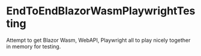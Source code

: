 # EndToEndBlazorWasmPlaywrightTesting
Attempt to get Blazor Wasm, WebAPI, Playwright all to play nicely together in memory for testing.
